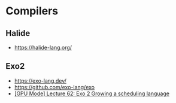# Compilers

## Halide
* https://halide-lang.org/

## Exo2
* https://exo-lang.dev/
* https://github.com/exo-lang/exo
* [[GPU Mode] Lecture 62: Exo 2 Growing a scheduling language](https://youtu.be/62gKfSyqCkA)
